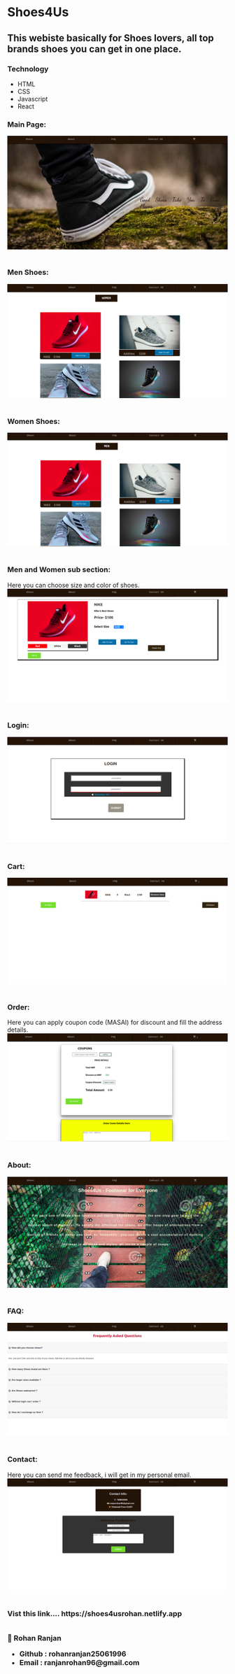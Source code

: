 # Shoes4Us

## This webiste basically for Shoes lovers, all top brands shoes you can get in one place.

### Technology

<ul>
<li>HTML
<li>CSS
<li>Javascript
<li>React
</ul>

### Main Page:

<img src = "shoes4us/img/landing-page.png">
<br>
<br>

### Men Shoes:

<img src = "shoes4us/img/men-section.png">
<br>
<br>

### Women Shoes:

<img src = "shoes4us/img/women-section.png">
<br>
<br>

### Men and Women sub section:

Here you can choose size and color of shoes.
<img src = "shoes4us/img/product-sub-section.png">
<br>
<br>

### Login:

<img src = "shoes4us/img/login-page.png">
<br>
<br>

### Cart:

<img src = "shoes4us/img/cart.png">
<br>
<br>

### Order:

Here you can apply coupon code (MASAI) for discount and fill the address details.
<img src = "shoes4us/img/order-page.png">
<br>
<br>

### About:

<img src = "shoes4us/img/about.png">
<br>
<br>

### FAQ:

<img src = "shoes4us/img/FAQ.png">
<br>
<br>

### Contact:

Here you can send me feedback, i will get in my personal email.
<img src = "shoes4us/img/contact.png">
<br>
<br>

<h3>Vist this link....
https://shoes4usrohan.netlify.app
<br>
<br>

👤 Rohan Ranjan

 <ul>
 <li>Github : rohanranjan25061996 
 <li>Email : ranjanrohan96@gmail.com
 </ul>

 <h1></h1>
